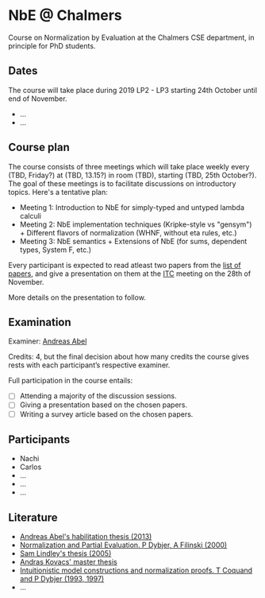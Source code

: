 # NbE @ Chalmers

Course on Normalization by Evaluation at the Chalmers CSE department, in principle for PhD students.

## Dates

The course will take place during 2019 LP2 - LP3 starting 24th October until end of November.

- ...
- ...

## Course plan

The course consists of three meetings which will take place weekly every (TBD, Friday?) at (TBD, 13.15?) in room (TBD), starting (TBD, 25th October?). The goal of these meetings is to facilitate discussions on introductory topics. Here's a tentative plan:

* Meeting 1: Introduction to NbE for simply-typed and untyped lambda calculi
* Meeting 2: NbE implementation techniques (Kripke-style vs "gensym") + Different flavors of normalization (WHNF, without eta rules, etc.)
* Meeting 3: NbE semantics + Extensions of NbE (for sums, dependent types, System F, etc.)

Every participant is expected to read atleast two papers from the [list of papers](papers.md), and give a presentation on them at the [ITC](https://github.com/InitialTypes/Club/wiki) meeting on the 28th of November.

More details on the presentation to follow.

## Examination

Examiner: [Andreas Abel](http://www.cse.chalmers.se/~abela/)

Credits: 4, but the final decision about how many credits the course gives rests with each participant’s respective examiner.

Full participation in the course entails:

- [ ] Attending a majority of the discussion sessions.
- [ ] Giving a presentation based on the chosen papers.
- [ ] Writing a survey article based on the chosen papers.

## Participants

+ Nachi
+ Carlos
+ ...
+ ...
+ ...

## Literature

* [Andreas Abel's habilitation thesis (2013)](http://www.cse.chalmers.se/~abela/habil.pdf)
* [Normalization and Partial Evaluation. P Dybjer, A Filinski (2000)](https://link.springer.com/chapter/10.1007%2F3-540-45699-6_4)
* [Sam Lindley's thesis (2005)](https://www.era.lib.ed.ac.uk/handle/1842/778)
* [Andras Kovacs' master thesis](https://github.com/AndrasKovacs/stlc-nbe/blob/separate-PSh/thesis.pdf)
* [Intuitionistic model constructions and normalization proofs. T Coquand and P Dybjer (1993, 1997)](https://www.cambridge.org/core/journals/mathematical-structures-in-computer-science/article/intuitionistic-model-constructions-and-normalization-proofs/15AE4B790FF9E4B1998CE92054DBD3CF)
* ...
